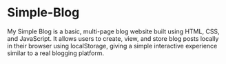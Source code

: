 # Simple-Blog
My Simple Blog is a basic, multi-page blog website built using HTML, CSS, and JavaScript. It allows users to create, view, and store blog posts locally in their browser using localStorage, giving a simple interactive experience similar to a real blogging platform.
